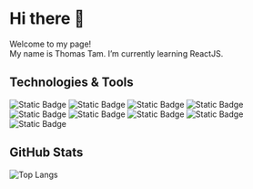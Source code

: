 <!--
**thomastam456/thomastam456** is a ✨ _special_ ✨ repository because its `README.md` (this file) appears on your GitHub profile.

Here are some ideas to get you started:

- 🔭 I’m currently working on ...
- 🌱 I’m currently learning ...
- 👯 I’m looking to collaborate on ...
- 🤔 I’m looking for help with ...
- 💬 Ask me about ...
- 📫 How to reach me: ...
- 😄 Pronouns: ...
- ⚡ Fun fact: ...
-->

# Hi there 👋
Welcome to my page!<br>
My name is Thomas Tam. I’m currently learning ReactJS.

## Technologies & Tools
![Static Badge](https://img.shields.io/badge/Visual%20Studio%20Code-1?style=flat&logo=Visual%20Studio%20Code&logoColor=fff&color=2a96df)
![Static Badge](https://img.shields.io/badge/React-1?style=flat&logo=react&logoColor=fff&color=65cee3)
![Static Badge](https://img.shields.io/badge/HTML5-1?style=flat&logo=html5&logoColor=fff&color=e95225)
![Static Badge](https://img.shields.io/badge/JavaScript-1?style=flat&logo=javascript&color=%23000)
![Static Badge](https://img.shields.io/badge/jQuery-1?style=flat&logo=jquery&color=%230467ab)
![Static Badge](https://img.shields.io/badge/Sass-1?style=flat&logo=sass&logoColor=fff&color=d56498)
![Static Badge](https://img.shields.io/badge/Git-1?style=flat&logo=git&logoColor=fff&color=f0542c)
![Static Badge](https://img.shields.io/badge/npm-1?style=flat&logo=npm&logoColor=fff&color=ca3636)
![Static Badge](https://img.shields.io/badge/Node.js-1?style=flat&logo=Node.js&logoColor=fff&color=6fa75e)

## GitHub Stats
![Top Langs](https://github-readme-stats.vercel.app/api/top-langs?username=thomastam456&layout=compact)
